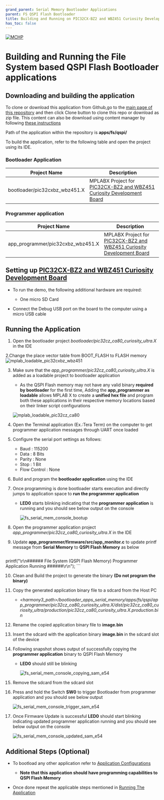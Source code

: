 ```yaml
---
grand_parent: Serial Memory Bootloader Applications
parent: FS QSPI Flash Bootloader
title: Building and Running on PIC32CX-BZ2 and WBZ451 Curiosity Development Board
has_toc: false
---
```


[![MCHP](https://www.microchip.com/ResourcePackages/Microchip/assets/dist/images/logo.png)](https://www.microchip.com)

# Building and Running the File System based QSPI Flash Bootloader applications

## Downloading and building the application

To clone or download this application from Github,go to the [main page of this repository](https://github.com/Microchip-MPLAB-Harmony/bootloader_apps_serial_memory) and then click Clone button to clone this repo or download as zip file. This content can also be download using content manager by following [these instructions](https://github.com/Microchip-MPLAB-Harmony/contentmanager/wiki)

Path of the application within the repository is **apps/fs/qspi/**

To build the application, refer to the following table and open the project using its IDE.

### Bootloader Application

| Project Name      | Description                                    |
| ----------------- | ---------------------------------------------- |
| bootloader/pic32cxbz_wbz451.X   | MPLABX Project for [PIC32CX-BZ2 and WBZ451 Curiosity Development Board](https://www.microchip.com/en-us/development-tool/ev96b94a)|


### Programmer application

| Project Name      | Description                                    |
| ----------------- | ---------------------------------------------- |
| app_programmer/pic32cxbz_wbz451.X   | MPLABX Project for [PIC32CX-BZ2 and WBZ451 Curiosity Development Board](https://www.microchip.com/en-us/development-tool/ev96b94a)|

## Setting up [PIC32CX-BZ2 and WBZ451 Curiosity Development Board](https://www.microchip.com/en-us/development-tool/ev96b94a)

- To run the demo, the following additional hardware are required:
    - One micro SD Card

- Connect the Debug USB port on the board to the computer using a micro USB cable

## Running the Application

1. Open the bootloader project *bootloader/pic32cz_ca80_curiosity_ultra.X* in the IDE

2.Change the place vector table from BOOT_FLASH to FLASH memory
	![mplab_loadable_pic32cxbz_wbz451](./images/mplab_place_vector_table_wbz451.png)
	
3. Make sure that the *app_programmer/pic32cz_ca80_curiosity_ultra.X* is added as a loadable project to bootloader application
    - As the QSPI Flash memory may not have any valid binary **required by bootloader** for the first time, Adding the **app_programmer as loadable** allows MPLAB X to create a **unified hex file** and program both these applications in their respective memory locations based on their linker script configurations

    ![mplab_loadable_pic32cz_ca80](./images/mplab_loadable_pic32cz_ca80.png)

4. Open the Terminal application (Ex.:Tera Term) on the computer to get programmer application messages through UART once loaded
5. Configure the serial port settings as follows:
    - Baud : 115200
    - Data : 8 Bits
    - Parity : None
    - Stop : 1 Bit
    - Flow Control : None

6. Build and program the **bootloader application** using the IDE

7. Once programming is done bootloader starts execution and directly jumps to application space to **run the programmer application**
    - **LED0** starts blinking indicating that the **programmer application** is running and you should see below output on the console

        ![fs_serial_mem_console_bootup](./images/fs_serial_mem_console_bootup.png)

8. Open the programmer application project *app_programmer/pic32cz_ca80_curiosity_ultra.X* in the IDE

9. Update **app_programmer/firmware/src/app_monitor.c** to update printf message from **Serial Memory** to **QSPI Flash Memory** as below

    ```c
printf("\r\n###### File System (QSPI Flash Memory) Programmer Application Running ######\r\n");
    ```

10. Clean and Build the project to generate the binary **(Do not program the binary)**

11. Copy the generated application binary file to a sdcard from the Host PC
    - *\<harmony3_path\>/bootloader_apps_serial_memory/apps/fs/qspi/app_programmer/pic32cz_ca80_curiosity_ultra.X/dist/pic32cz_ca80_curiosity_ultra/production/pic32cz_ca80_curiosity_ultra.X.production.bin*

12. Rename the copied application binary file to **image.bin**

13. Insert the sdcard with the application binary **image.bin** in the sdcard slot of the device
14. Following snapshot shows output of successfully copying the **programmer application** binary to QSPI Flash Memory
    - **LED0** should still be blinking

        ![fs_serial_mem_console_copying_sam_e54](./images/fs_serial_mem_console_copying_sam_e54.png)

15. Remove the sdcard from the sdcard slot

16. Press and hold the Switch **SW0** to trigger Bootloader from programmer application and you should see below output

    ![fs_serial_mem_console_trigger_sam_e54](./images/fs_serial_mem_console_trigger_sam_e54.png)

17. Once Firmware Update is successful **LED0** should start blinking indicating updated programmer application running and you should see below output on the console

    ![fs_serial_mem_console_updated_sam_e54](./images/fs_serial_mem_console_updated_sam_e54.png)

## Additional Steps (Optional)
- To bootload any other application refer to [Application Configurations](../../../docs/readme_configure_application_sam.md)
    - **Note that this application should have programming capabilities to QSPI Flash Memory**

- Once done repeat the applicable steps mentioned in [Running The Application](#running-the-application)
